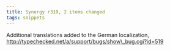 ```yaml
---
title: Synergy r319, 2 items changed
tags: snippets
---
```


Additional translations added to the German localization, http://typechecked.net/a/support/bugs/show\_bug.cgi?id=519
